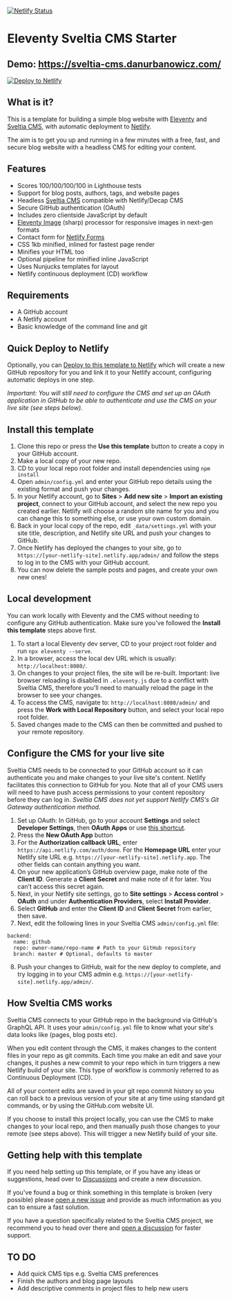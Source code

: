 [![Netlify Status](https://api.netlify.com/api/v1/badges/5ebf7378-bb17-482f-8e28-8dfbe0cd8a6a/deploy-status)](https://app.netlify.com/sites/eleventy-sveltia-cms-starter/deploys)

# Eleventy Sveltia CMS Starter

## Demo: https://sveltia-cms.danurbanowicz.com/

[![Deploy to Netlify](https://www.netlify.com/img/deploy/button.svg)](https://app.netlify.com/start/deploy?repository=https://github.com/danurbanowicz/eleventy-sveltia-cms-starter)

## What is it?

This is a template for building a simple blog website with [Eleventy](https://www.11ty.dev) and [Sveltia CMS](https://github.com/sveltia/sveltia-cms), with automatic deployment to [Netlify](https://www.netlify.com).

The aim is to get you up and running in a few minutes with a free, fast, and secure blog website with a headless CMS for editing your content.

## Features

- Scores 100/100/100/100 in Lighthouse tests
- Support for blog posts, authors, tags, and website pages
- Headless [Sveltia CMS](https://github.com/sveltia/sveltia-cms) compatible with Netlify/Decap CMS
- Secure GitHub authentication (OAuth)
- Includes zero clientside JavaScript by default
- [Eleventy Image](https://www.11ty.dev/docs/plugins/image/) (sharp) processor for responsive images in next-gen formats
- Contact form for [Netlify Forms](https://www.netlify.com/products/forms/)
- CSS 1kb minified, inlined for fastest page render
- Minifies your HTML too
- Optional pipeline for minified inline JavaScript
- Uses Nunjucks templates for layout
- Netlify continuous deployment (CD) workflow

## Requirements

- A GitHub account
- A Netlify account
- Basic knowledge of the command line and git

## Quick Deploy to Netlify

Optionally, you can [Deploy to this template to Netlify](https://app.netlify.com/start/deploy?repository=https://github.com/danurbanowicz/eleventy-sveltia-cms-starter) which will create a new GitHub repository for you and link it to your Netlify account, configuring automatic deploys in one step.

*Important: You will still need to configure the CMS and set up an OAuth application in GitHub to be able to authenticate and use the CMS on your live site (see steps below).*

## Install this template

1. Clone this repo or press the **Use this template** button to create a copy in your GitHub account.
2. Make a local copy of your new repo.
3. CD to your local repo root folder and install dependencies using `npm install`
4. Open `admin/config.yml` and enter your GitHub repo details using the existing format and push your changes.
5. In your Netlify account, go to **Sites** > **Add new site** > **Import an existing project**, connect to your GitHub account, and select the new repo you created earlier. Netlify will choose a random site name for you and you can change this to something else, or use your own custom domain.
6. Back in your local copy of the repo, edit `_data/settings.yml` with your site title, description, and Netlify site URL and push your changes to GitHub.
7. Once Netlify has deployed the changes to your site, go to `https://[your-netlify-site].netlify.app/admin/` and follow the steps to log in to the CMS with your GitHub account.
8. You can now delete the sample posts and pages, and create your own new ones!

## Local development

You can work locally with Eleventy and the CMS without needing to configure any GitHub authentication. Make sure you've followed the **Install this template** steps above first.

1. To start a local Eleventy dev server, CD to your project root folder and run `npx eleventy --serve`.
2. In a browser, access the local dev URL which is usually: `http://localhost:8080/`.
3. On changes to your project files, the site will be re-built. Important: live browser reloading is disabled in `.eleventy.js` due to a conflict with Sveltia CMS, therefore you'll need to manually reload the page in the browser to see your changes.
4. To access the CMS, navigate to: `http://localhost:8080/admin/` and press the **Work with Local Repository** button, and select your local repo root folder.
5. Saved changes made to the CMS can then be committed and pushed to your remote repository.

## Configure the CMS for your live site

Sveltia CMS needs to be connected to your GitHub account so it can authenticate you and make changes to your live site's content. Netlify facilitates this connection to GitHub for you. Note that all of your CMS users will need to have push access permissions to your content repository before they can log in. *Sveltia CMS does not yet support Netlify CMS's Git Gateway authentication method.*

1. Set up OAuth: In GitHub, go to your account **Settings** and select **Developer Settings**, then **OAuth Apps** or use [this shortcut](https://github.com/settings/developers).
2. Press the **New OAuth App** button
3. For the **Authorization callback URL**, enter `https://api.netlify.com/auth/done`. For the **Homepage URL** enter your Netlify site URL e.g. `https://[your-netlify-site].netlify.app`. The other fields can contain anything you want.
4. On your new application’s GitHub overview page, make note of the **Client ID**. Generate a **Client Secret** and make note of it for later. You can’t access this secret again.
5. Next, in your Netlify site settings, go to **Site settings** > **Access control** > **OAuth** and under **Authentication Providers**, select **Install Provider**.
6. Select **GitHub** and enter the **Client ID** and **Client Secret** from earlier, then save.
7. Next, edit the following lines in your Sveltia CMS `admin/config.yml` file:

```
backend:
  name: github
  repo: owner-name/repo-name # Path to your GitHub repository
  branch: master # Optional, defaults to master
```
8. Push your changes to GitHub, wait for the new deploy to complete, and try logging in to your CMS admin e.g. `https://[your-netlify-site].netlify.app/admin/`.

## How Sveltia CMS works

Sveltia CMS connects to your GitHub repo in the background via GitHub's GraphQL API. It uses your `admin/config.yml` file to know what your site's data looks like (pages, blog posts etc).

When you edit content through the CMS, it makes changes to the content files in your repo as git commits. Each time you make an edit and save your changes, it pushes a new commit to your repo which in turn triggers a new Netlify build of your site. This type of workflow is commonly referred to as Continuous Deployment (CD).

All of your content edits are saved in your git repo commit history so you can roll back to a previous version of your site at any time using standard git commands, or by using the GitHub.com website UI.

If you choose to install this project locally, you can use the CMS to make changes to your local repo, and then manually push those changes to your remote (see steps above). This will trigger a new Netlify build of your site.

## Getting help with this template

If you need help setting up this template, or if you have any ideas or suggestions, head over to [Discussions](https://github.com/danurbanowicz/eleventy-sveltia-cms-starter/discussions) and create a new discussion.

If you've found a bug or think something in this template is broken (very possible) please [open a new issue](https://github.com/danurbanowicz/eleventy-sveltia-cms-starter/issues) and provide as much information as you can to ensure a fast solution.

If you have a question specifically related to the Sveltia CMS project, we recommend you to head over there and [open a discussion](https://github.com/sveltia/sveltia-cms/discussions) for faster support.

## TO DO
- Add quick CMS tips e.g. Sveltia CMS preferences
- Finish the authors and blog page layouts
- Add descriptive comments in project files to help new users

